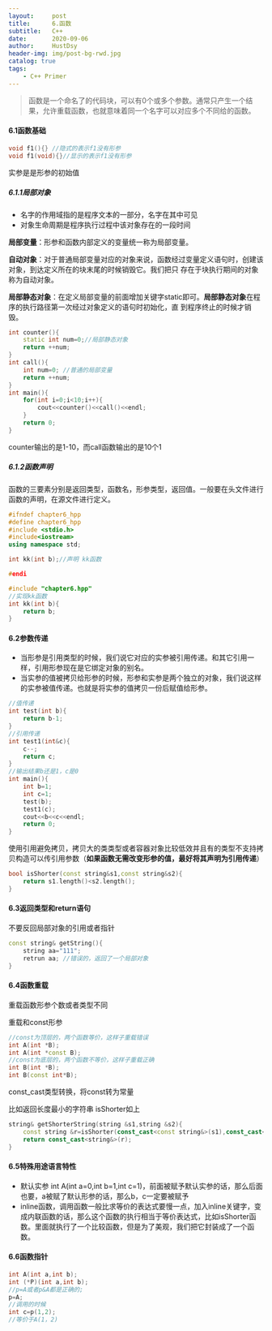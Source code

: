 ```yaml
---
layout:     post
title:      6.函数
subtitle:   C++
date:       2020-09-06
author:     HustDsy
header-img: img/post-bg-rwd.jpg
catalog: true
tags:
    - C++ Primer
---
```


>函数是一个命名了的代码块，可以有0个或多个参数。通常只产生一个结果，允许重载函数，也就意味着同一个名字可以对应多个不同给的函数。

#### 6.1函数基础

```c++
void f1(){} //隐式的表示f1没有形参
void f1(void){}//显示的表示f1没有形参
```

实参是是形参的初始值

##### 6.1.1局部对象

- 名字的作用域指的是程序文本的一部分，名字在其中可见
- 对象生命周期是程序执行过程中该对象存在的一段时间

**局部变量**：形参和函数内部定义的变量统一称为局部变量。

**自动对象**：对于普通局部变量对应的对象来说，函数经过变量定义语句时，创建该对象，到达定义所在的块末尾的时候销毁它。我们把只                   存在于块执行期间的对象称为自动对象。

**局部静态对象**：在定义局部变量的前面增加关键字static即可。**局部静态对象**在程序的执行路径第一次经过对象定义的语句时初始化，直                           到程序终止的时候才销毁。

```c++
int counter(){
    static int num=0;//局部静态对象
    return ++num;
}
int call(){
    int num=0; //普通的局部变量
    return ++num;
}
int main(){
    for(int i=0;i<10;i++){
        cout<<counter()<<call()<<endl;
    }
    return 0;
}
```

counter输出的是1-10，而call函数输出的是10个1

##### 6.1.2函数声明

函数的三要素分别是返回类型，函数名，形参类型，返回值。一般要在头文件进行函数的声明，在源文件进行定义。

```c++
#ifndef chapter6_hpp
#define chapter6_hpp
#include <stdio.h>
#include<iostream>
using namespace std;

int kk(int b);//声明 kk函数

#endi
```

```c++
#include "chapter6.hpp"
//实现kk函数
int kk(int b){
    return b;
}
```

#### 6.2参数传递

- 当形参是引用类型的时候，我们说它对应的实参被引用传递。和其它引用一样，引用形参现在是它绑定对象的别名。
- 当实参的值被拷贝给形参的时候，形参和实参是两个独立的对象，我们说这样的实参被值传递。也就是将实参的值拷贝一份后赋值给形参。

```c++
//值传递
int test(int b){
    return b-1;
}
//引用传递
int test1(int&c){
    c--;
    return c;
}
//输出结果b还是1，c是0
int main(){
    int b=1;
    int c=1;
    test(b);
    test1(c);
    cout<<b<<c<<endl;
    return 0;
}
```

使用引用避免拷贝，拷贝大的类类型或者容器对象比较低效并且有的类型不支持拷贝构造可以传引用参数（**如果函数无需改变形参的值，最好将其声明为引用传递**）

```c++
bool isShorter(const string&s1,const string&s2){
    return s1.length()<s2.length();
}
```

#### 6.3返回类型和return语句

不要反回局部对象的引用或者指针

```c++
const string& getString(){
    string aa="111";
    retrun aa; //错误的，返回了一个局部对象
}
```

#### 6.4函数重载

重载函数形参个数或者类型不同

重载和const形参

```c++
//const为顶层的，两个函数等价，这样子重载错误
int A(int *B);
int A(int *const B);
//const为底层的，两个函数不等价，这样子重载正确
int B(int *B);
int B(const int*B);
```

const_cast类型转换，将const转为常量

比如返回长度最小的字符串 isShorter如上

```c++
string& getShorterString(string &s1,string &s2){
    const string &r=isShorter(const_cast<const string&>(s1),const_cast<const string&>(s2);
    return const_cast<string&>(r);
}
```

#### 6.5特殊用途语言特性

- 默认实参 int A(int a=0,int b=1,int c=1)，前面被赋予默认实参的话，那么后面也要，a被赋了默认形参的话，那么b，c一定要被赋予
- inline函数，调用函数一般比求等价的表达式要慢一点，加入inline关键字，变成内联函数的话，那么这个函数的执行相当于等价表达式，比如isShorter函数。里面就执行了一个比较函数，但是为了美观，我们把它封装成了一个函数。

#### 6.6函数指针

```c++
int A(int a,int b);
int (*P)(int a,int b);
//p=A或者p&A都是正确的;
p=A;
//调用的时候
int c=p(1,2);
//等价于A(1，2)
```

